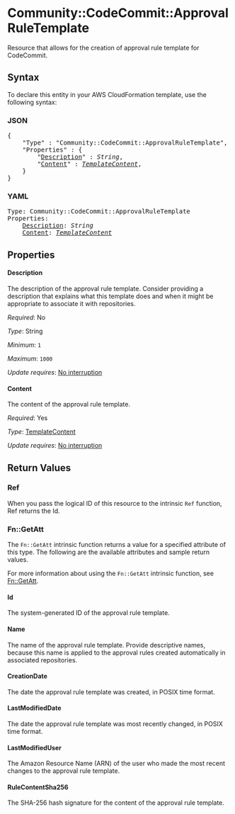 # Community::CodeCommit::ApprovalRuleTemplate

Resource that allows for the creation of approval rule template for CodeCommit.

## Syntax

To declare this entity in your AWS CloudFormation template, use the following syntax:

### JSON

<pre>
{
    "Type" : "Community::CodeCommit::ApprovalRuleTemplate",
    "Properties" : {
        "<a href="#description" title="Description">Description</a>" : <i>String</i>,
        "<a href="#content" title="Content">Content</a>" : <i><a href="templatecontent.md">TemplateContent</a></i>,
    }
}
</pre>

### YAML

<pre>
Type: Community::CodeCommit::ApprovalRuleTemplate
Properties:
    <a href="#description" title="Description">Description</a>: <i>String</i>
    <a href="#content" title="Content">Content</a>: <i><a href="templatecontent.md">TemplateContent</a></i>
</pre>

## Properties

#### Description

The description of the approval rule template. Consider providing a description that explains what this template does and when it might be appropriate to associate it with repositories.

_Required_: No

_Type_: String

_Minimum_: <code>1</code>

_Maximum_: <code>1000</code>

_Update requires_: [No interruption](https://docs.aws.amazon.com/AWSCloudFormation/latest/UserGuide/using-cfn-updating-stacks-update-behaviors.html#update-no-interrupt)

#### Content

The content of the approval rule template.

_Required_: Yes

_Type_: <a href="templatecontent.md">TemplateContent</a>

_Update requires_: [No interruption](https://docs.aws.amazon.com/AWSCloudFormation/latest/UserGuide/using-cfn-updating-stacks-update-behaviors.html#update-no-interrupt)

## Return Values

### Ref

When you pass the logical ID of this resource to the intrinsic `Ref` function, Ref returns the Id.

### Fn::GetAtt

The `Fn::GetAtt` intrinsic function returns a value for a specified attribute of this type. The following are the available attributes and sample return values.

For more information about using the `Fn::GetAtt` intrinsic function, see [Fn::GetAtt](https://docs.aws.amazon.com/AWSCloudFormation/latest/UserGuide/intrinsic-function-reference-getatt.html).

#### Id

The system-generated ID of the approval rule template.

#### Name

The name of the approval rule template. Provide descriptive names, because this name is applied to the approval rules created automatically in associated repositories.

#### CreationDate

The date the approval rule template was created, in POSIX time format.

#### LastModifiedDate

The date the approval rule template was most recently changed, in POSIX time format.

#### LastModifiedUser

The Amazon Resource Name (ARN) of the user who made the most recent changes to the approval rule template.

#### RuleContentSha256

The SHA-256 hash signature for the content of the approval rule template.

